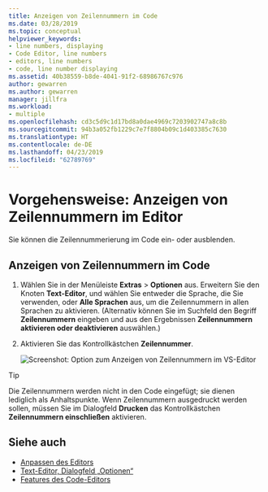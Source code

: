 ```yaml
---
title: Anzeigen von Zeilennummern im Code
ms.date: 03/28/2019
ms.topic: conceptual
helpviewer_keywords:
- line numbers, displaying
- Code Editor, line numbers
- editors, line numbers
- code, line number displaying
ms.assetid: 40b38559-b8de-4041-91f2-68986767c976
author: gewarren
ms.author: gewarren
manager: jillfra
ms.workload:
- multiple
ms.openlocfilehash: cd3c5d9c1d17bd8a0dae4969c7203902747a8c8b
ms.sourcegitcommit: 94b3a052fb1229c7e7f8804b09c1d403385c7630
ms.translationtype: HT
ms.contentlocale: de-DE
ms.lasthandoff: 04/23/2019
ms.locfileid: "62789769"
---
```

# <a name="how-to-display-line-numbers-in-the-editor"></a>Vorgehensweise: Anzeigen von Zeilennummern im Editor

Sie können die Zeilennummerierung im Code ein- oder ausblenden.

## <a name="display-line-numbers-in-code"></a>Anzeigen von Zeilennummern im Code

1. Wählen Sie in der Menüleiste **Extras** > **Optionen** aus. Erweitern Sie den Knoten **Text-Editor**, und wählen Sie entweder die Sprache, die Sie verwenden, oder **Alle Sprachen** aus, um die Zeilennummern in allen Sprachen zu aktivieren. (Alternativ können Sie im Suchfeld den Begriff **Zeilennummern** eingeben und aus den Ergebnissen **Zeilennummern aktivieren oder deaktivieren** auswählen.)

2. Aktivieren Sie das Kontrollkästchen **Zeilennummer**.

   ![Screenshot: Option zum Anzeigen von Zeilennummern im VS-Editor](../../ide/reference/media/line-numbers-option.png)

> [!TIP]
> Die Zeilennummern werden nicht in den Code eingefügt; sie dienen lediglich als Anhaltspunkte. Wenn Zeilennummern ausgedruckt werden sollen, müssen Sie im Dialogfeld **Drucken** das Kontrollkästchen **Zeilennummern einschließen** aktivieren.

## <a name="see-also"></a>Siehe auch

- [Anpassen des Editors](../../ide/customizing-the-editor.md)
- [Text-Editor, Dialogfeld „Optionen“](../../ide/reference/text-editor-options-dialog-box.md)
- [Features des Code-Editors](../../ide/writing-code-in-the-code-and-text-editor.md)